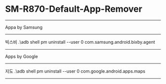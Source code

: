 # SM-R870-Default-App-Remover
----------------------------------------------------------------------------------------------------

Appa by Samsung

----------------------------------------------------------------------------------------------------

빅스비 .\adb shell pm uninstall --user 0 com.samsung.android.bixby.agent

----------------------------------------------------------------------------------------------------

Apps by Google

----------------------------------------------------------------------------------------------------

지도 .\adb shell pm uninstall --user 0 com.google.android.apps.maps

----------------------------------------------------------------------------------------------------
